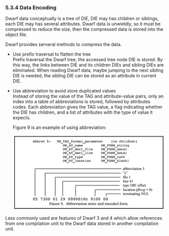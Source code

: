 ### 5.3.4 Data Encoding 

Dwarf data conceptually is a tree of DIE, DIE may has children or siblings, each DIE may has several attributes. Dwarf data is unwieldly, so it must be compressed to reduce the size, then the compressed data is stored into the object file. 

Dwarf provides serveral methods to compress the data. 

- Use prefix traversal to flatten the tree  
Prefix traversal the Dwarf tree, the accessed tree node DIE is stored. By this way, the links between DIE and its children DIEs and sibling DIEs are eliminated. When reading  Dwarf data, maybe jumping to the next sibling DIE is needed, the sibling DIE can be stored as an attribute in current DIE. 

- Use abbreviation to avoid store duplicated values  
Instead of storing the value of the TAG and attribute-value pairs, only an index into a table of abbreviations is stored, followed by attributes codes. Each abbreviation gives the TAG value, a flag indicating whether the DIE has children, and a list of attributes with the type of value it expects. 

    Figure 9 is an example of using abbreviation:

    ![img](assets/clip_image011.png)

Less commonly used are features of Dwarf 3 and 4 which allow references from one compilation unit to the Dwarf data stored in another compilation unit.

